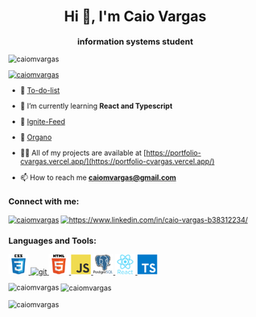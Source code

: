 <h1 align="center">Hi 👋, I'm Caio Vargas</h1>
<h3 align="center">information systems student</h3>

<p align="left"> <img src="https://komarev.com/ghpvc/?username=caiomvargas&label=Profile%20views&color=0e75b6&style=flat" alt="caiomvargas" /> </p>

<p align="left"> <a href="https://twitter.com/caiomvargas" target="blank"><img src="https://img.shields.io/twitter/follow/caiomvargas?logo=twitter&style=for-the-badge" alt="caiomvargas" /></a> </p>

- 📃 [To-do-list](https://github.com/CaioMVargas/to-do-list)

- 🌱 I’m currently learning **React and Typescript**

- 📲 [Ignite-Feed](https://github.com/CaioMVargas/Ignite-Feed)

- 🤝 [Organo](https://github.com/CaioMVargas/organo2.0)

- 👨‍💻 All of my projects are available at [https://portfolio-cvargas.vercel.app/](https://portfolio-cvargas.vercel.app/)

- 📫 How to reach me **caiomvargas@gmail.com**

<h3 align="left">Connect with me:</h3>
<p align="left">
<a href="https://twitter.com/caiomvargas" target="blank"><img align="center" src="https://raw.githubusercontent.com/rahuldkjain/github-profile-readme-generator/master/src/images/icons/Social/twitter.svg" alt="caiomvargas" height="30" width="40" /></a>
<a href="https://linkedin.com/in/https://www.linkedin.com/in/caio-vargas-b38312234/" target="blank"><img align="center" src="https://raw.githubusercontent.com/rahuldkjain/github-profile-readme-generator/master/src/images/icons/Social/linked-in-alt.svg" alt="https://www.linkedin.com/in/caio-vargas-b38312234/" height="30" width="40" /></a>
</p>

<h3 align="left">Languages and Tools:</h3>
<p align="left"> <a href="https://www.w3schools.com/css/" target="_blank" rel="noreferrer"> <img src="https://raw.githubusercontent.com/devicons/devicon/master/icons/css3/css3-original-wordmark.svg" alt="css3" width="40" height="40"/> </a> <a href="https://git-scm.com/" target="_blank" rel="noreferrer"> <img src="https://www.vectorlogo.zone/logos/git-scm/git-scm-icon.svg" alt="git" width="40" height="40"/> </a> <a href="https://www.w3.org/html/" target="_blank" rel="noreferrer"> <img src="https://raw.githubusercontent.com/devicons/devicon/master/icons/html5/html5-original-wordmark.svg" alt="html5" width="40" height="40"/> </a> <a href="https://developer.mozilla.org/en-US/docs/Web/JavaScript" target="_blank" rel="noreferrer"> <img src="https://raw.githubusercontent.com/devicons/devicon/master/icons/javascript/javascript-original.svg" alt="javascript" width="40" height="40"/> </a> <a href="https://www.postgresql.org" target="_blank" rel="noreferrer"> <img src="https://raw.githubusercontent.com/devicons/devicon/master/icons/postgresql/postgresql-original-wordmark.svg" alt="postgresql" width="40" height="40"/> </a> <a href="https://reactjs.org/" target="_blank" rel="noreferrer"> <img src="https://raw.githubusercontent.com/devicons/devicon/master/icons/react/react-original-wordmark.svg" alt="react" width="40" height="40"/> </a> <a href="https://www.typescriptlang.org/" target="_blank" rel="noreferrer"> <img src="https://raw.githubusercontent.com/devicons/devicon/master/icons/typescript/typescript-original.svg" alt="typescript" width="40" height="40"/> </a> </p>

<p><img align="left" src="https://github-readme-stats.vercel.app/api/top-langs?username=caiomvargas&show_icons=true&locale=en&layout=compact" alt="caiomvargas" /></p>

<p>&nbsp;<img align="center" src="https://github-readme-stats.vercel.app/api?username=caiomvargas&show_icons=true&locale=en" alt="caiomvargas" /></p>

<p><img align="center" src="https://github-readme-streak-stats.herokuapp.com/?user=caiomvargas&" alt="caiomvargas" /></p>
